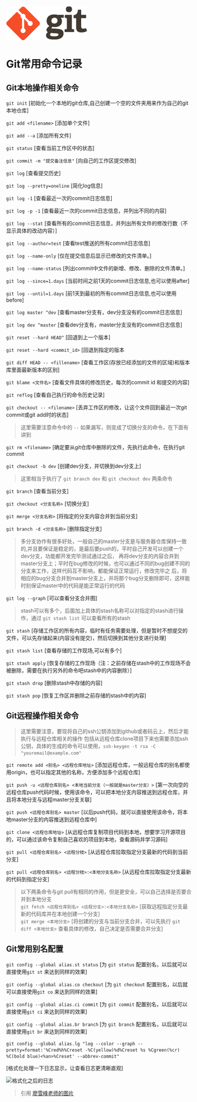 ![Git logo](https://raw.githubusercontent.com/ZT5250/gitLearning/master/gitlogo%402x.png)

# Git常用命令记录

## Git本地操作相关命令

 ``` git init ``` [初始化一个本地的git仓库,自己创建一个空的文件夹用来作为自己的git本地仓库]

 ``` git add <filename> ``` [添加单个文件] 
 
 ``` git add --a ``` [添加所有文件]

 ``` git status ``` [查看当前工作区中的状态]

 ``` git commit -m "提交备注信息" ``` [向自己的工作区提交修改]

 ``` git log ``` [查看提交历史]
 
 ``` git log --pretty=oneline ``` [简化log信息]
 
 ``` git log -1 ``` [查看最近一次的commit日志信息]
 
 ``` git log -p -1 ``` [查看最近一次的commit日志信息，并列出不同的内容]
 
 ``` git log --stat ``` [查看所有的commit日志信息，并列出所有文件的修改行数（不显示具体的改动内容）]
 
 ``` git log --author=test ``` [查看test推送的所有commit日志信息]
 
 ``` git log --name-only ``` [仅在提交信息后显示已修改的文件清单。]
 
 ``` git log --name-status ``` [列出commit中文件的新增、修改、删除的文件清单。]
 
 ``` git log --since=1.days ``` [当前时间之前1天的commit日志信息,也可以使用after]
 
 ``` git log --until=1.days ``` [前1天到最初的所有commit日志信息,也可以使用before]
 
 ``` git log master ^dev ``` [查看master分支有，dev分支没有的commit日志信息]
 
 ``` git log dev ^master ``` [查看dev分支有，master分支没有的commit日志信息]

 ``` git reset --hard HEAD^ ``` [回退到上一个版本]

 ``` git reset --hard <commit_id> ``` [回退到指定的版本
 
 ``` git diff HEAD -- <fillename> ``` [查看工作区(存放已经添加的文件的区域)和版本库里面最新版本的区别]
 
 ``` git blame <文件名> ``` [查看文件具体的修改历史，每次的commit id 和提交的内容]

 ``` git reflog ``` [查看自己执行的命令历史记录]
 
 ``` git checkout -- <filename> ``` [丢弃工作区的修改，让这个文件回到最近一次git commit或git add时的状态]
 
  > 这里需要注意命令中的 ``` -- ``` 如果漏写，则变成了切换分支的命令，在下面有讲到
 
 ``` git rm <filename> ``` [确定要从git仓库中删除的文件，先执行此命令，在执行git commit
 
 ``` git checkout -b dev ``` [创建dev分支，并切换到dev分支上]
 
 > 这里相当于执行了 ``` git branch dev ``` 和 ``` git checkout dev ``` 两条命令
 
 ``` git branch ``` [查看当前分支]
 
 ``` git checkout <分支名称> ``` [切换分支]
 
 ``` git merge <分支名称> ``` [将指定的分支内容合并到当前分支]
 
 ``` git branch -d <分支名称> ``` [删除指定分支]
 
 > 多分支协作有很多好处，一般自己的master分支是与服务器仓库保持一致的,并且要保证是稳定的，是最后要push的，平时自己开发可以创建一个dev分支，功能都开发完毕测试通过之后，
 > 再将dev分支的内容合并到master分支上；平时在bug修改的时候，也可以通过不同的bug创建不同的分支来工作，这样代码互不影响，都能保证正常运行，修改完毕之
 > 后，将相应的bug分支合并到master分支上，并将那个bug分支删除即可，这样能时刻保证master中的代码是能正常运行的代码
 
 ``` git log --graph ``` [可以查看分支合并图]
 
 > stash可以有多个，后面加上具体的stash名称可以对指定的stash进行操作，通过 ``` git stash list ``` 可以查看所有的stash
 
 ``` git stash ``` [存储工作区的所有内容，临时有任务需要处理，但是暂时不想提交的文件，可以先存储起来(内容没有提交)，然后切换到其他分支进行处理]
 
 ``` git stash list ``` [查看存储的工作现场,可以有多个]
 
``` git stash apply ``` [恢复存储的工作现场（注：之前存储在stash中的工作现场不会被删除，需要在执行另外的命令吧stash中的内容删除）]

``` git stash drop ``` [删除stash中存储的内容]

``` git stash pop ``` [恢复工作区并删除之前存储的stash中的内容]
 	
 	
 
## Git远程操作相关命令

 > 这里需要注意，要现将自己的ssh公钥添加到github或者码云上，然后才能执行与远程仓库相关的操作
 > 包括从远程仓库clone项目下来也需要添加ssh公钥，具体的生成的命令可以使用，``` ssh-keygen -t rsa -C "youremail@example.com" ```
 
 ``` git remote add <别名> <远程仓库地址> ``` [添加远程仓库，一般远程仓库的别名都使用origin，也可以指定其他的名称，方便添加多个远程仓库]
 
 ``` git push -u <远程仓库别名> <本地当前分支（一般就是master分支）> ``` [第一次向空的远程仓库push代码时候，使用该命令，可以把本地分支内容推送到远程仓库，并且将本地分支与远程master分支关联]
 
 ``` git push <远程仓库别名> master ``` [以后push代码，就可以直接使用该命令，将本地master分支的内容推送到远程仓库中]
 
 ``` git clone <远程仓库地址> ``` [从远程仓库复制项目代码到本地，想要学习开源项目的，可以通过该命令复制自己喜欢的项目到本地，查看源码并学习源码]
 
 ``` git pull <远程仓库别名> <远程分枝> ``` [从远程仓库拉取指定分支最新的代码到当前分支]
 
 ``` git pull <远程仓库别名> <远程分枝>:<本地分支名称> ``` [从远程仓库拉取指定分支最新的代码到指定分支]
 
 > 以下两条命令与git pull有相同的作用，但是更安全，可以自己选择是否要合并到本地分支<br>
 > ``` git fetch <远程仓库别名> <远程分支>:<本地分支名称> ``` [获取远程指定分支最新的代码库并在本地创建一个分支]<br>
 > ``` git merge <本地分支> ``` [将创建的分支与当前分支合并，可以先执行 ``` git diff <本地分支> ``` 查看具体的修改，自己决定是否需要合并分支]
 
 ## Git常用别名配置
 ``` git config --global alias.st status ``` [为 ``` git status ``` 配置别名，以后就可以直接使用``` git st ``` 来达到同样的效果]
 
 ``` git config --global alias.co checkout ``` [为 ``` git checkout ``` 配置别名，以后就可以直接使用``` git co ``` 来达到同样的效果]
 
 ``` git config --global alias.ci commit ``` [为 ``` git commit ``` 配置别名，以后就可以直接使用``` git ci ``` 来达到同样的效果]
 
 ``` git config --global alias.br branch ``` [为 ``` git branch ``` 配置别名，以后就可以直接使用``` git br ``` 来达到同样的效果]
 
 ``` git config --global alias.lg "log --color --graph --pretty=format:'%Cred%h%Creset -%C(yellow)%d%Creset %s %Cgreen(%cr) %C(bold blue)<%an>%Creset' --abbrev-commit" ```
 
 [格式化处理一下日志显示，让查看日志更清晰直观]
 
 ![格式化之后的日志](https://www.liaoxuefeng.com/files/attachments/00138492662982594cbd1a942114472aeeb5f0a502faed1000/0)
 
 > 引用 [廖雪峰老师的图片](https://www.liaoxuefeng.com/wiki/0013739516305929606dd18361248578c67b8067c8c017b000/001375234012342f90be1fc4d81446c967bbdc19e7c03d3000)